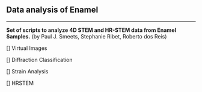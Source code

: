 ## Data analysis of Enamel

------------------------------------------------------------------------

**Set of scripts to analyze 4D STEM and HR-STEM data from Enamel Samples.**
(by Paul J. Smeets, Stephanie Ribet, Roberto dos Reis)

[] Virtual Images

[] Diffraction Classification

[] Strain Analysis

[] HRSTEM
